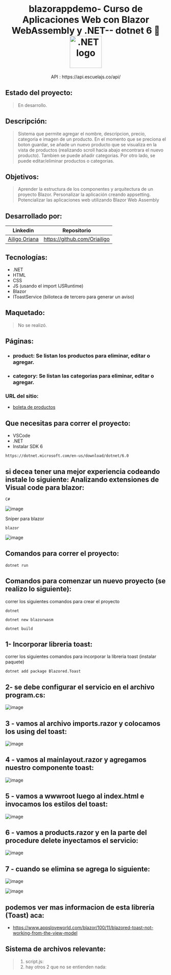 <h1 align="center"> 
 blazorappdemo- Curso de Aplicaciones Web con Blazor WebAssembly y .NET-- dotnet 6 💚  
<img width="100" src="https://static.platzi.com/cdn-cgi/image/width=1024,quality=50,format=auto/media/achievements/piezas-aplicaciones-web-blazor-erbassembly-net_buenas-practicas-y-codigo-limpio-en-.png" alt=".NET logo"></a></h1>
<p align="center"> 
<span> API </span>: https://api.escuelajs.co/api/
</p>


## Estado del proyecto:
> En desarrollo.
## Descripción:
> Sistema que permite agregar el nombre, descripcion, precio, categoria e imagen de un producto. En el momento que se preciona el boton guardar, se añade un nuevo producto que se visualiza en la vista de productos (realizando scroll hacia abajo encontrara el nuevo producto). Tambien se puede añadir categorias. Por otro lado, se puede editar/eliminar productos o categorias.
## Objetivos: 
> Aprender la estructura de los componentes y arquitectura de un proyecto Blazor.
> Personalizar la aplicación creando appsetting.
> Potencializar las aplicaciones web utilizando Blazor Web Assembly
## Desarrollado por:
| Linkedin | Repositorio |
| -------  | ------- |
| [Ailigo Oriana](linkedin.com/in/oriana-ailigo) | https://github.com/Oriailigo |
## Tecnologías:
* .NET
* HTML
* CSS
* JS (usando el import IJSRuntime)
* Blazor
* IToastService (bilioteca de tercero para generar un aviso)
## Maquetado:
> No se realizó.
## Páginas:
  * ### product: Se listan los productos para eliminar, editar o agregar.
  * ### category: Se listan las categorias para eliminar, editar o agregar.

### URL del sitio:  
* [boleta de productos](https://github.com/vuejs/vue/blob/dev/.github/CONTRIBUTING.md)
## Que necesitas para correr el proyecto:
 * VSCode 
 * .NET 
 * Instalar SDK 6
```
https://dotnet.microsoft.com/en-us/download/dotnet/6.0

```
## si decea tener una mejor experiencia codeando instale lo siguiente: Analizando extensiones de Visual code para blazor:
```
C#
```
![image](https://user-images.githubusercontent.com/31573758/226488468-d6a2dc5f-2727-47ce-92f9-941c8ae1998f.png)


Sniper para blazor
```
blazor
```
![image](https://user-images.githubusercontent.com/31573758/226488524-09b04b32-e7b0-4884-90cc-e941d53ee0ca.png)



## Comandos para correr el proyecto:

```
dotnet run

```

## Comandos para comenzar un nuevo proyecto (se realizo lo siguiente):

correr los siguientes comandos para crear el proyecto 

```
dotnet

```

```
dotnet new blazorwasm

```

```
dotnet build 

```

## 1- Incorporar libreria toast:

correr los siguientes comandos para incorporar la libreria toast (instalar paquete)

```
dotnet add package Blazored.Toast

```
## 2- se debe configurar el servicio en el archivo program.cs:
![image](https://user-images.githubusercontent.com/31573758/226487262-6b4b8f1a-df5f-406f-9897-527b2dee6600.png)

## 3 - vamos al archivo  imports.razor y colocamos los using del toast:
![image](https://user-images.githubusercontent.com/31573758/226487408-61feba0d-8868-4a1c-86fa-c919fc1f2bf3.png)

## 4 - vamos al mainlayout.razor y agregamos nuestro componente toast:
![image](https://user-images.githubusercontent.com/31573758/226487487-65ef5a0e-1e8e-4bba-b32d-3e430508f393.png)

## 5 - vamos a wwwroot luego al index.html e invocamos los estilos del toast:
![image](https://user-images.githubusercontent.com/31573758/226487629-41428cdd-136f-455d-bed3-70d9fe21b1f0.png)

## 6 - vamos a products.razor y en la parte del procedure delete  inyectamos el servicio:
![image](https://user-images.githubusercontent.com/31573758/226487683-4eea4ee2-e7cf-43eb-b30c-d851339984cf.png)

## 7 - cuando se elimina se agrega lo siguiente:
![image](https://user-images.githubusercontent.com/31573758/226487772-6d238b57-305e-4b77-9086-d210d7a8f35a.png)

![image](https://user-images.githubusercontent.com/31573758/226487790-9458f2c4-ad5f-4c41-a6a8-fadd2557239f.png)

##  podemos ver mas informacion de esta librería (Toast) aca:
*   https://www.appsloveworld.com/blazor/100/11/blazored-toast-not-working-from-the-view-model



## Sistema de archivos relevante:
> 1) script.js: 
> 2) hay otros 2 que no se entienden nada:
